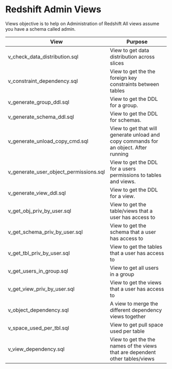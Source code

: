 # Redshift Admin Views 
Views objective is to help on Administration of Redshift
All views assume you have a schema called admin.

| View | Purpose |
| ------------- | ------------- |
| v_check_data_distribution.sql |   View to get data distribution across slices | 
| v_constraint_dependency.sql |   View to get the the foreign key constraints between tables | 
| v_generate_group_ddl.sql |   View to get the DDL for a group. | 
| v_generate_schema_ddl.sql |   View to get the DDL for schemas. | 
| v_generate_unload_copy_cmd.sql |   View to get that will generate unload and copy commands for an object.  After running | 
| v_generate_user_object_permissions.sql |   View to get the DDL for a users permissions to tables and views. | 
| v_generate_view_ddl.sql |   View to get the DDL for a view. | 
| v_get_obj_priv_by_user.sql |   View to get the table/views that a user has access to | 
| v_get_schema_priv_by_user.sql |   View to get the schema that a user has access to | 
| v_get_tbl_priv_by_user.sql |   View to get the tables that a user has access to | 
| v_get_users_in_group.sql |   View to get all users in a group | 
| v_get_view_priv_by_user.sql |   View to get the views that a user has access to | 
| v_object_dependency.sql |   A view to merge the different dependency views together | 
| v_space_used_per_tbl.sql |   View to get pull space used per table | 
| v_view_dependency.sql |   View to get the the names of the views that are dependent other tables/views |